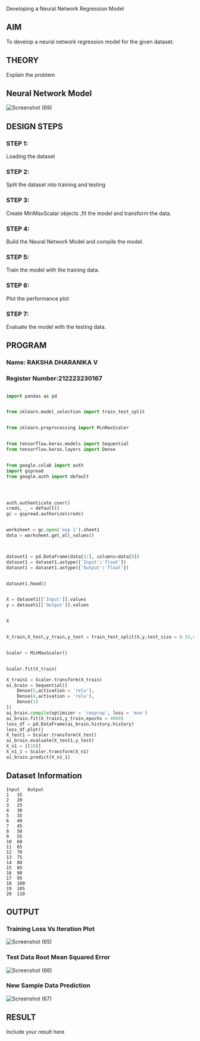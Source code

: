  Developing a Neural Network Regression Model

## AIM

To develop a neural network regression model for the given dataset.

## THEORY

Explain the problem 

## Neural Network Model
![Screenshot (69)](https://github.com/rakshadharanika/basic-nn-model/assets/149348380/d4623612-9b2d-41a9-8287-82043adf3545)



## DESIGN STEPS

### STEP 1:

Loading the dataset

### STEP 2:

Split the dataset into training and testing

### STEP 3:

Create MinMaxScalar objects ,fit the model and transform the data.

### STEP 4:

Build the Neural Network Model and compile the model.

### STEP 5:

Train the model with the training data.

### STEP 6:

Plot the performance plot

### STEP 7:

Evaluate the model with the testing data.

## PROGRAM
### Name: RAKSHA DHARANIKA V
### Register Number:212223230167
```python

import pandas as pd


from sklearn.model_selection import train_test_split


from sklearn.preprocessing import MinMaxScaler


from tensorflow.keras.models import Sequential
from tensorflow.keras.layers import Dense


from google.colab import auth
import gspread
from google.auth import default




auth.authenticate_user()
creds, _ = default()
gc = gspread.authorize(creds)


worksheet = gc.open('exp 1').sheet1
data = worksheet.get_all_values()



dataset1 = pd.DataFrame(data[1:], columns=data[0])
dataset1 = dataset1.astype({'Input':'float'})
dataset1 = dataset1.astype({'Output':'float'})


dataset1.head()


X = dataset1[['Input']].values
y = dataset1[['Output']].values


X


X_train,X_test,y_train,y_test = train_test_split(X,y,test_size = 0.33,random_state = 33)


Scaler = MinMaxScaler()


Scaler.fit(X_train)

X_train1 = Scaler.transform(X_train)
ai_brain = Sequential([
    Dense(5,activation = 'relu'),
    Dense(4,activation = 'relu'),
    Dense(1)
])
ai_brain.compile(optimizer = 'rmsprop', loss = 'mse')
ai_brain.fit(X_train1,y_train,epochs = 4000)
loss_df = pd.DataFrame(ai_brain.history.history)
loss_df.plot()
X_test1 = Scaler.transform(X_test)
ai_brain.evaluate(X_test1,y_test)
X_n1 = [[10]]
X_n1_1 = Scaler.transform(X_n1)
ai_brain.predict(X_n1_1)

```
## Dataset Information
```
Input	Output
1	15
2	20
3	25
4	30
5	35
6	40
7	45
8	50
9	55
10	60
11	65
12	70
13	75
14	80
15	85
16	90
17	95
18	100
19	105
20	110

```
## OUTPUT

### Training Loss Vs Iteration Plot

![Screenshot (65)](https://github.com/rakshadharanika/basic-nn-model/assets/149348380/7b23e7a7-993b-4134-90e1-46543653efcb)


### Test Data Root Mean Squared Error

![Screenshot (66)](https://github.com/rakshadharanika/basic-nn-model/assets/149348380/01e98642-42ba-49c9-bdb2-56518d4c75b3)


### New Sample Data Prediction

![Screenshot (67)](https://github.com/rakshadharanika/basic-nn-model/assets/149348380/a5b948f7-8e9a-4118-a899-3531f1019581)


## RESULT

Include your result here
